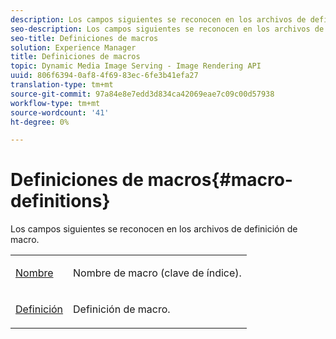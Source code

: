 ```yaml
---
description: Los campos siguientes se reconocen en los archivos de definición de macro.
seo-description: Los campos siguientes se reconocen en los archivos de definición de macro.
seo-title: Definiciones de macros
solution: Experience Manager
title: Definiciones de macros
topic: Dynamic Media Image Serving - Image Rendering API
uuid: 806f6394-0af8-4f69-83ec-6fe3b41efa27
translation-type: tm+mt
source-git-commit: 97a84e8e7edd3d834ca42069eae7c09c00d57938
workflow-type: tm+mt
source-wordcount: '41'
ht-degree: 0%

---
```



# Definiciones de macros{#macro-definitions}

Los campos siguientes se reconocen en los archivos de definición de macro.

<table id="simpletable_C34D1161A6E84214AD97F79345BDB180"> 
 <tr class="strow"> 
  <td class="stentry"> <p><span class="codeph"> <a href="../../../../../../is-api/image-catalog/image-serving-api-ref/c-image-catalog-reference/c-macro-definition-reference/r-name-macro.md#reference-7430cb46507c4cc2979151ceea76781a" type="reference" format="dita" scope="local"> Nombre</a></span> </p></td> 
  <td class="stentry"> <p>Nombre de macro (clave de índice). </p></td> 
 </tr> 
 <tr class="strow"> 
  <td class="stentry"> <p><span class="codeph"> <a href="/help/aem-is-ir-api/is-api/image-catalog/image-serving-api-ref/c-image-catalog-reference/c-macro-definition-reference/r-definition-macro.md" type="reference" format="dita" scope="local"> Definición</a></span> </p></td> 
  <td class="stentry"> <p>Definición de macro. </p></td> 
 </tr> 
</table>

